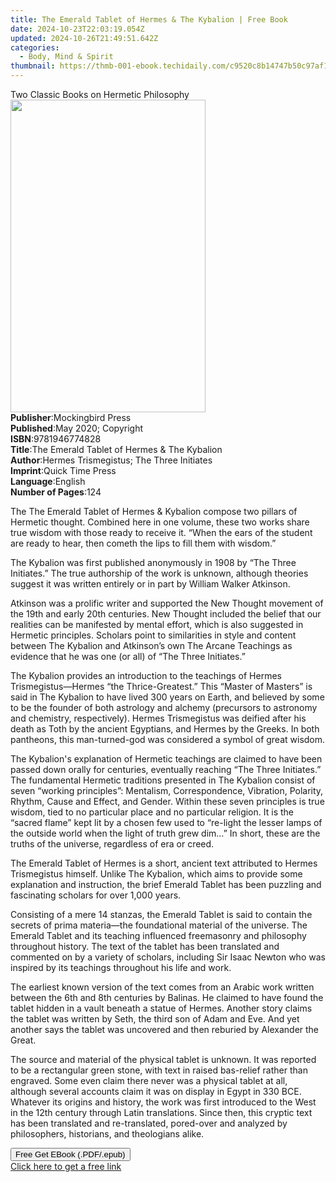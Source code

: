 ```yaml
---
title: The Emerald Tablet of Hermes & The Kybalion | Free Book
date: 2024-10-23T22:03:19.054Z
updated: 2024-10-26T21:49:51.642Z
categories:
  - Body, Mind & Spirit
thumbnail: https://thmb-001-ebook.techidaily.com/c9520c8b14747b50c97af1f50f89e29c8c0f23f3182f9c5af2296d8a8303bbda.jpg
---
```

<main id="book-container">
  <div class="flex flex-col">
    <div class="book-brief flex-1 py-6 px-4 sm:p-6 md:py-10 md:px-8">
      <!-- brief-->
      <div class="book-brief-main">
        Two Classic Books on Hermetic Philosophy
      </div>
    </div>
    <div
      class="book-meta-info flex-1 grid gap-4 col-start-1 col-end-3 row-start-1 sm:mb-6 sm:grid-cols-4 lg:gap-6 lg:col-start-2 lg:row-end-6 lg:row-span-6 lg:mb-0"
    >
      <div
        class="book-meta-info-left place-content-center mt-4 p-4 text-sm leading-6 col-start-2 col-span-2 dark:text-slate-400"
      >
        <img
          class="w-full h-500 object-cover rounded-lg sm:h-255 sm:col-span-2 lg:col-span-full"
          src="https://img-001-ebook.techidaily.com/be2e4c8a8890e03f39e019ae71b8a0d0cbc11626f6491ddd86e18298bd5bbd00.jpg"
          alt=""
          width="312"
          height="500"
        />
      </div>
      <div
        class="book-meta-info-right mt-2 col-start-1 row-start-2 col-span-3 self-center"
      >
        <!-- meta data  -->
        <div class="flex flex-col px-4 md:px-8">
          <div class="flex-1">
            <strong>Publisher</strong>:<span class="px-2"
              >Mockingbird Press</span
            >
          </div>
          <div class="flex-1">
            <strong>Published</strong>:<span class="px-2"
              >May 2020; Copyright</span
            >
          </div>
          <div class="flex-1">
            <strong>ISBN</strong>:<span class="px-2">9781946774828</span>
          </div>
          <div class="flex-1">
            <strong>Title</strong>:<span class="px-2"
              >The Emerald Tablet of Hermes &amp; The Kybalion</span
            >
          </div>
          <div class="flex-1">
            <strong>Author</strong>:<span class="px-2"
              >Hermes Trismegistus; The Three Initiates</span
            >
          </div>
          <div class="flex-1">
            <strong>Imprint</strong>:<span class="px-2">Quick Time Press</span>
          </div>
          <div class="flex-1">
            <strong>Language</strong>:<span class="px-2">English</span>
          </div>
          <div class="flex-1">
            <strong>Number of Pages</strong>:<span class="px-2">124</span>
          </div>
        </div>
      </div>
    </div>
    <div class="book-description flex-1 py-6 px-4 sm:p-6 md:py-10 md:px-8">
      <div class="book-description-main">
        <div accordion-content="" id="description">
          <p>
            The The Emerald Tablet of Hermes &amp; Kybalion compose two pillars
            of Hermetic thought. Combined here in one volume, these two works
            share true wisdom with those ready to receive it. “When the ears of
            the student are ready to hear, then cometh the lips to fill them
            with wisdom.”
          </p>
          <p>
            The Kybalion was first published anonymously in 1908 by “The Three
            Initiates.” The true authorship of the work is unknown, although
            theories suggest it was written entirely or in part by William
            Walker Atkinson.
          </p>
          <p>
            Atkinson was a prolific writer and supported the New Thought
            movement of the 19th and early 20th centuries. New Thought included
            the belief that our realities can be manifested by mental effort,
            which is also suggested in Hermetic principles. Scholars point to
            similarities in style and content between The Kybalion and
            Atkinson’s own The Arcane Teachings as evidence that he was one (or
            all) of “The Three Initiates.”
          </p>
          <p>
            The Kybalion provides an introduction to the teachings of Hermes
            Trismegistus—Hermes “the Thrice-Greatest.” This “Master of Masters”
            is said in The Kybalion to have lived 300 years on Earth, and
            believed by some to be the founder of both astrology and alchemy
            (precursors to astronomy and chemistry, respectively). Hermes
            Trismegistus was deified after his death as Toth by the ancient
            Egyptians, and Hermes by the Greeks. In both pantheons, this
            man-turned-god was considered a symbol of great wisdom.
          </p>
          <p>
            The Kybalion's explanation of Hermetic teachings are claimed to have
            been passed down orally for centuries, eventually reaching “The
            Three Initiates.” The fundamental Hermetic traditions presented in
            The Kybalion consist of seven “working principles”: Mentalism,
            Correspondence, Vibration, Polarity, Rhythm, Cause and Effect, and
            Gender. Within these seven principles is true wisdom, tied to no
            particular place and no particular religion. It is the “sacred
            flame” kept lit by a chosen few used to “re-light the lesser lamps
            of the outside world when the light of truth grew dim…” In short,
            these are the truths of the universe, regardless of era or creed.
          </p>
          <p>
            The Emerald Tablet of Hermes is a short, ancient text attributed to
            Hermes Trismegistus himself. Unlike The Kybalion, which aims to
            provide some explanation and instruction, the brief Emerald Tablet
            has been puzzling and fascinating scholars for over 1,000 years.
          </p>
          <p>
            Consisting of a mere 14 stanzas, the Emerald Tablet is said to
            contain the secrets of prima materia—the foundational material of
            the universe. The Emerald Tablet and its teaching influenced
            freemasonry and philosophy throughout history. The text of the
            tablet has been translated and commented on by a variety of
            scholars, including Sir Isaac Newton who was inspired by its
            teachings throughout his life and work.
          </p>
          <p>
            The earliest known version of the text comes from an Arabic work
            written between the 6th and 8th centuries by Balinas. He claimed to
            have found the tablet hidden in a vault beneath a statue of Hermes.
            Another story claims the tablet was written by Seth, the third son
            of Adam and Eve. And yet another says the tablet was uncovered and
            then reburied by Alexander the Great.
          </p>
          <p>
            The source and material of the physical tablet is unknown. It was
            reported to be a rectangular green stone, with text in raised
            bas-relief rather than engraved. Some even claim there never was a
            physical tablet at all, although several accounts claim it was on
            display in Egypt in 330 BCE. Whatever its origins and history, the
            work was first introduced to the West in the 12th century through
            Latin translations. Since then, this cryptic text has been
            translated and re-translated, pored-over and analyzed by
            philosophers, historians, and theologians alike.
          </p>
        </div>
        <div class="accordion-fader"></div>
      </div>
    </div>
    <div class="book-excerpts flex-1 py-6 px-4 sm:p-6 md:py-10 md:px-8"></div>
    <div
      class="book-about-author flex-1 py-6 px-4 sm:p-6 md:py-10 md:px-8"
    ></div>
    <div class="book-free-get flex-1 py-6 px-4 sm:p-6 md:py-10 md:px-8">
      <button
        id="btn-free-get"
        class="bg-blue-500 hover:bg-blue-700 text-white font-bold py-2 px-4 rounded"
      >
        Free Get EBook (.PDF/.epub)
      </button>
      <div id="countdown-display" class="px-2 text-lg mt-2"></div>
      <a
        id="free-link"
        class="hidden bg-blue-500 hover:bg-blue-700 text-white font-bold py-2 px-4 rounded"
        href="https://www.ebooks.com/en-us/book/210054992/the-emerald-tablet-of-hermes-the-kybalion/hermes-trismegistus/"
        target="_blank"
        >Click here to get a free link</a
      >
    </div>
    <script>
      let countdownTime = 0;
      let countdownInterval = null;
      document
        .getElementById('btn-free-get')
        .addEventListener('click', startCountdown);
      function startCountdown() {
        countdownTime = new Date().getTime() + 60000 * 3;
        countdownInterval = setInterval(updateCountdown, 1000);
        document.getElementById('btn-free-get').disabled = true;
        document
          .getElementById('btn-free-get')
          .classList.add('bg-gray-500', 'cursor-not-allowed');
      }
      function updateCountdown() {
        let currentTime = new Date().getTime();
        let timeLeft = countdownTime - currentTime;
        let secondsLeft = Math.floor(timeLeft / 1000);
        document.getElementById('countdown-display').innerHTML =
          `Remaining time: ${secondsLeft} seconds.`;
        if (secondsLeft <= 0) {
          clearInterval(countdownInterval);
          document.getElementById('btn-free-get').classList.add('hidden');
          document.getElementById('free-link').classList.remove('hidden');
          document.getElementById('countdown-display').innerHTML = '';
        }
      }
    </script>
  </div>
</main>

<ins class="adsbygoogle"
      style="display:block"
      data-ad-client="ca-pub-7571918770474297"
      data-ad-slot="8358498916"
      data-ad-format="auto"
      data-full-width-responsive="true"></ins>
    